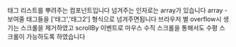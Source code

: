 태그 리스트를 뿌려주는 컴포넌트입니다
넘겨주는 인자로는 array가 있습니다
array - 보여줄 태그들을 ['태그','태그2'] 형식으로 넘겨주면됩니다
브라우저 별 overflow시 생기는 스크롤을 제거하였고 scrollBy 이벤트로 마우스 수직 스크롤을 통해서도 수평 스크롤이 가능하도록 하였습니다
